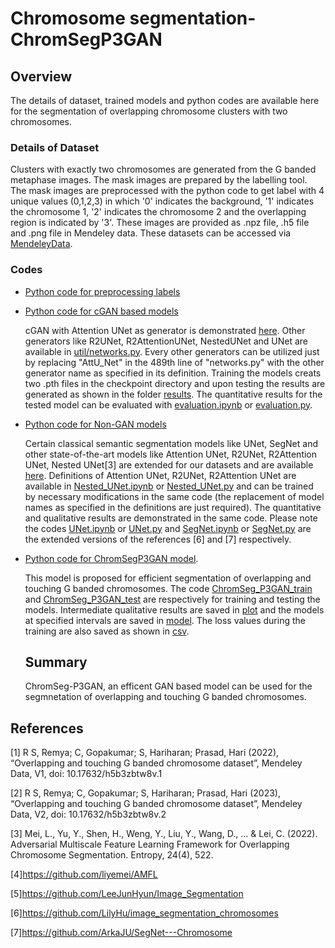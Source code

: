 # Chromosome segmentation-ChromSegP3GAN
## Overview
The details of dataset, trained models and python codes are available here for the segmentation of overlapping chromosome clusters with two chromosomes.
### Details of Dataset
Clusters with exactly two chromosomes are generated from the G banded metaphase images. The mask images are prepared by the labelling tool. The mask images are preprocessed with the python code to get label with 4 unique values (0,1,2,3) in which '0' indicates the background, '1' indicates the chromosome 1, '2' indicates the chromosome 2 and the overlapping region is indicated by '3'.
These images are provided as .npz file, .h5 file and .png file in Mendeley data. These datasets can be accessed via  [MendeleyData](https://data.mendeley.com/drafts/h5b3zbtw8v).

### Codes
- [Python code for preprocessing labels](https://github.com/remyaji/chromosome_segmentation-ChromSegP3GAN/blob/main/preprocess_mask.py)
- [Python code for cGAN based models](https://github.com/remyaji/chromosome_segmentation-ChromSegP3GAN/tree/main/cGAN%20models) 
 
    cGAN with Attention UNet as generator is demonstrated [here](https://github.com/remyaji/chromosome_segmentation-ChromSegP3GAN/tree/main/cGAN%20models). Other generators like R2UNet, R2AttentionUNet, NestedUNet and UNet are available in [util/networks.py](https://github.com/remyaji/chromosome_segmentation-ChromSegP3GAN/blob/main/cGAN%20models/util/networks.py). Every other generators can be utilized just by replacing "AttU_Net" in the 489th line of "networks.py" with the other generator name as specified in its definition.   Training the models creats two .pth files in the checkpoint directory and upon testing the results are generated as shown in the folder [results](https://github.com/remyaji/chromosome_segmentation-ChromSegP3GAN/tree/main/cGAN%20models/results). The quantitative results for  the tested model can be evaluated with [evaluation.ipynb](https://github.com/remyaji/chromosome_segmentation-ChromSegP3GAN/blob/main/cGAN%20models/evaluation.ipynb) or [evaluation.py](https://github.com/remyaji/chromosome_segmentation-ChromSegP3GAN/blob/main/cGAN%20models/evaluation.py).
    
- [Python code for Non-GAN models](https://github.com/remyaji/chromosome_segmentation-ChromSegP3GAN/tree/main/SegmentationModels(Non-GAN))

  Certain classical semantic segmentation models like UNet, SegNet and other state-of-the-art models like Attention UNet, R2UNet, R2Attention UNet, Nested UNet[3] are extended for our datasets and are available [here](https://github.com/remyaji/chromosome_segmentation-ChromSegP3GAN/tree/main/SegmentationModels(Non-GAN)). Definitions of Attention UNet, R2UNet, R2Attention UNet  are available in [Nested_UNet.ipynb](https://github.com/remyaji/chromosome_segmentation-ChromSegP3GAN/blob/main/SegmentationModels(Non-GAN)/Nested_UNet.ipynb) or [Nested_UNet.py](https://github.com/remyaji/chromosome_segmentation-ChromSegP3GAN/blob/main/SegmentationModels(Non-GAN)/Nested_UNet.py) and can be trained by necessary modifications in the same code (the replacement of model names as specified in the definitions are just required). The quantitative and qualitative results are demonstrated in the same code. Please note the codes [UNet.ipynb](https://github.com/remyaji/chromosome_segmentation-ChromSegP3GAN/blob/main/SegmentationModels(Non-GAN)/UNet.ipynb) or [UNet.py](https://github.com/remyaji/chromosome_segmentation-ChromSegP3GAN/blob/main/SegmentationModels(Non-GAN)/UNet.py) and [SegNet.ipynb](https://github.com/remyaji/chromosome_segmentation-ChromSegP3GAN/blob/main/SegmentationModels(Non-GAN)/SegNet.ipynb) or [SegNet.py](https://github.com/remyaji/chromosome_segmentation-ChromSegP3GAN/blob/main/SegmentationModels(Non-GAN)/SegNet.py) are the extended versions of the references [6] and [7] respectively. 
  
- [Python code for ChromSegP3GAN model](https://github.com/remyaji/chromosome_segmentation-ChromSegP3GAN/tree/main/ChromSegP3GAN). 

   This model is proposed for efficient segmentation of overlapping and touching G banded chromosomes. The code [ChromSeg_P3GAN_train]() and [ChromSeg_P3GAN_test]() are respectively for training and testing the models. Intermediate qualitative results are saved in [plot](https://github.com/remyaji/chromosome_segmentation-ChromSegP3GAN/tree/main/ChromSegP3GAN/plot) and the models at specified intervals are saved in [model](https://github.com/remyaji/chromosome_segmentation-ChromSegP3GAN/tree/main/ChromSegP3GAN/model). The loss values during the training are also saved as shown in [csv](https://github.com/remyaji/chromosome_segmentation-ChromSegP3GAN/tree/main/ChromSegP3GAN/csv). 
   
  ## Summary 
   
    ChromSeg-P3GAN, an efficent GAN based model can be used for the segmnetation of overlapping and touching G banded chromosomes. 
    
    
## References
<a id="1">[1]</a> R S, Remya; C, Gopakumar; S, Hariharan; Prasad, Hari (2022), “Overlapping and touching G banded chromosome dataset”, Mendeley Data, V1, doi: 10.17632/h5b3zbtw8v.1

<a id="2">[2]</a> R S, Remya; C, Gopakumar; S, Hariharan; Prasad, Hari (2023), “Overlapping and touching G banded chromosome dataset”, Mendeley Data, V2, doi: 10.17632/h5b3zbtw8v.2

<a id="3">[3]</a> Mei, L., Yu, Y., Shen, H., Weng, Y., Liu, Y., Wang, D., ... & Lei, C. (2022). Adversarial Multiscale Feature Learning Framework for Overlapping Chromosome Segmentation. Entropy, 24(4), 522.

<a id="4">[4]</a>https://github.com/liyemei/AMFL

<a id="5">[5]</a>https://github.com/LeeJunHyun/Image_Segmentation

<a id="6">[6]</a>https://github.com/LilyHu/image_segmentation_chromosomes

<a id="7">[7]</a>https://github.com/ArkaJU/SegNet---Chromosome
